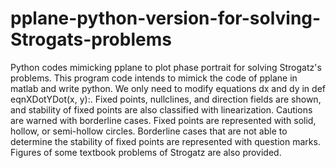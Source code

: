 # pplane-python-version-for-solving-Strogats-problems
Python codes mimicking pplane to plot phase portrait for solving Strogatz's problems. This program code intends to mimick the code of pplane in matlab and write python. We only need to modify equations dx and dy in def eqnXDotYDot(x, y):. Fixed points, nullclines, and direction fields are shown, and stability of fixed points are also classified with linearization. Cautions are warned with borderline cases. Fixed points are represented with solid, hollow, or semi-hollow circles. Borderline cases that are not able to determine the stability of fixed points are represented with question marks. Figures of some textbook problems of Strogatz are also provided.

